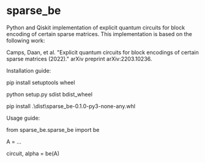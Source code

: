 # sparse_be
Python and Qiskit implementation of explicit quantum circuits for block encoding of certain sparse matrices.
This implementation is based on the following work: 

Camps, Daan, et al. "Explicit quantum circuits for block encodings of certain sparse matrices (2022)." arXiv preprint arXiv:2203.10236.

Installation guide:

pip install setuptools wheel

python setup.py sdist bdist_wheel

pip install .\dist\sparse_be-0.1.0-py3-none-any.whl

Usage guide:

from sparse_be.sparse_be import be

A = ...

circuit, alpha = be(A)


